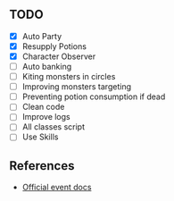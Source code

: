 ## TODO

- [x] Auto Party
- [x] Resupply Potions
- [x] Character Observer
- [ ] Auto banking
- [ ] Kiting monsters in circles
- [ ] Improving monsters targeting
- [ ] Preventing potion consumption if dead
- [ ] Clean code
- [ ] Improve logs
- [ ] All classes script
- [ ] Use Skills

## References

- [Official event docs](http://adventure.land/docs/code/character/events)
